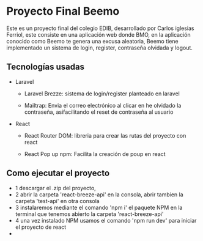 # Proyecto Final Beemo
Este es un proyecto final del colegio EDIB, desarrollado por Carlos iglesias Ferriol, este consiste en una aplicación web donde BMO, en la aplicación conocido como Beemo te genera una excusa aleatoria, Beemo tiene implementado un sistema de login, register, contraseña olvidada y logout.

## Tecnologías usadas

* Laravel
  - Laravel Brezze:
sistema de login/register planteado en laravel

  - Mailtrap:
Envia el correo electrónico al clicar en he olvidado la contraseña, asifacilitando el reset de contraseña al usuario

* React
  - React Router DOM:
  libreria para crear las rutas del proyecto con react

   - React Pop up npm:
  Facilita la creación de poup en react

## Como ejecutar el proyecto
  - 1 descargar el .zip del proyecto,
  - 2 abrir la carpeta 'react-breeze-api' en la consola, abrir tambien la carpeta 'test-api' en otra consola
  - 3 instalaremos mediante el comando 'npm i' el paquete NPM en la terminal que tenemos abierto la carpeta 'react-breeze-api'
  - 4 una vez instalado NPM usamos el comando 'npm run dev' para iniciar el proyecto de react
  - 
